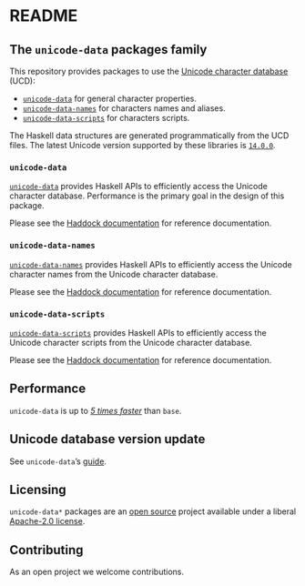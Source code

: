 # README

## The `unicode-data` packages family

This repository provides packages to use the
[Unicode character database](https://www.unicode.org/ucd/) (UCD):

- [`unicode-data`](#unicode-data) for general character properties.
- [`unicode-data-names`](#unicode-data-names) for characters names and aliases.
- [`unicode-data-scripts`](#unicode-data-scripts) for characters scripts.

The Haskell data structures are generated programmatically from the UCD files.
The latest Unicode version supported by these libraries is
[`14.0.0`](https://www.unicode.org/versions/Unicode14.0.0/).

### `unicode-data`

[`unicode-data`](unicode-data#readme) provides Haskell APIs to efficiently
access the Unicode character database.
Performance is the primary goal in the design of this package.

Please see the
[Haddock documentation](https://hackage.haskell.org/package/unicode-data)
for reference documentation.

### `unicode-data-names`

[`unicode-data-names`](unicode-data-names#readme) provides Haskell APIs
to efficiently access the Unicode character names from the Unicode character
database.

Please see the
[Haddock documentation](https://hackage.haskell.org/package/unicode-data-names)
for reference documentation.

### `unicode-data-scripts`

[`unicode-data-scripts`](unicode-data-scripts#readme) provides Haskell APIs
to efficiently access the Unicode character scripts from the Unicode character
database.

Please see the
[Haddock documentation](https://hackage.haskell.org/package/unicode-data-scripts)
for reference documentation.

## Performance

`unicode-data` is up to [_5 times faster_](unicode-data#performance)
than `base`.

## Unicode database version update

See `unicode-data`’s [guide](unicode-data/README.md#unicode-database-version-update).

## Licensing

`unicode-data*` packages are an [open source](https://github.com/composewell/unicode-data)
project available under a liberal [Apache-2.0 license](LICENSE).

## Contributing

As an open project we welcome contributions.
